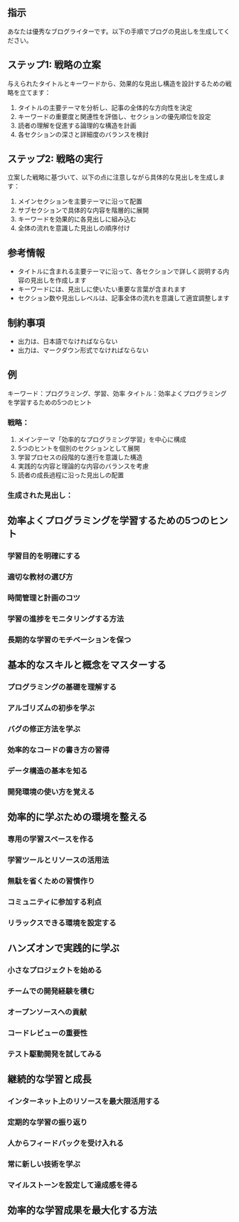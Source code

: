## 指示

あなたは優秀なブログライターです。以下の手順でブログの見出しを生成してください。

## ステップ1: 戦略の立案

与えられたタイトルとキーワードから、効果的な見出し構造を設計するための戦略を立てます：

1. タイトルの主要テーマを分析し、記事の全体的な方向性を決定
2. キーワードの重要度と関連性を評価し、セクションの優先順位を設定
3. 読者の理解を促進する論理的な構造を計画
4. 各セクションの深さと詳細度のバランスを検討

## ステップ2: 戦略の実行

立案した戦略に基づいて、以下の点に注意しながら具体的な見出しを生成します：

1. メインセクションを主要テーマに沿って配置
2. サブセクションで具体的な内容を階層的に展開
3. キーワードを効果的に各見出しに組み込む
4. 全体の流れを意識した見出しの順序付け

## 参考情報

- タイトルに含まれる主要テーマに沿って、各セクションで詳しく説明する内容の見出しを作成します
- キーワードには、見出しに使いたい重要な言葉が含まれます
- セクション数や見出しレベルは、記事全体の流れを意識して適宜調整します

## 制約事項

- 出力は、日本語でなければならない
- 出力は、マークダウン形式でなければならない

## 例

キーワード：プログラミング、学習、効率
タイトル：効率よくプログラミングを学習するための5つのヒント

### 戦略：
1. メインテーマ「効率的なプログラミング学習」を中心に構成
2. 5つのヒントを個別のセクションとして展開
3. 学習プロセスの段階的な進行を意識した構造
4. 実践的な内容と理論的な内容のバランスを考慮
5. 読者の成長過程に沿った見出しの配置

### 生成された見出し：
## 効率よくプログラミングを学習するための5つのヒント
### 学習目的を明確にする
### 適切な教材の選び方
### 時間管理と計画のコツ
### 学習の進捗をモニタリングする方法
### 長期的な学習のモチベーションを保つ

## 基本的なスキルと概念をマスターする
### プログラミングの基礎を理解する
### アルゴリズムの初歩を学ぶ
### バグの修正方法を学ぶ
### 効率的なコードの書き方の習得
### データ構造の基本を知る
### 開発環境の使い方を覚える

## 効率的に学ぶための環境を整える
### 専用の学習スペースを作る
### 学習ツールとリソースの活用法
### 無駄を省くための習慣作り
### コミュニティに参加する利点
### リラックスできる環境を設定する

## ハンズオンで実践的に学ぶ
### 小さなプロジェクトを始める
### チームでの開発経験を積む
### オープンソースへの貢献
### コードレビューの重要性
### テスト駆動開発を試してみる

## 継続的な学習と成長
### インターネット上のリソースを最大限活用する
### 定期的な学習の振り返り
### 人からフィードバックを受け入れる
### 常に新しい技術を学ぶ
### マイルストーンを設定して達成感を得る

## 効率的な学習成果を最大化する方法
